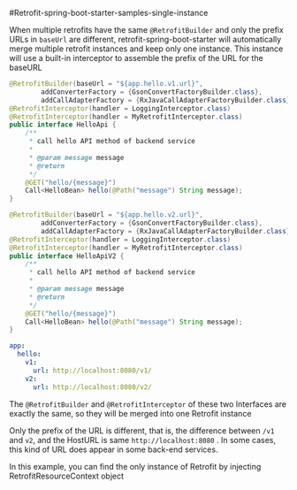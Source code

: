 #Retrofit-spring-boot-starter-samples-single-instance

When multiple retrofits have the same `@RetrofitBuilder` and only the prefix URLs in `baseUrl` are different, retrofit-spring-boot-starter will automatically merge multiple retrofit instances and keep only one instance. This instance will use a built-in interceptor to assemble the prefix of the URL for the baseURL

```java
@RetrofitBuilder(baseUrl = "${app.hello.v1.url}",
        addConverterFactory = {GsonConvertFactoryBuilder.class},
        addCallAdapterFactory = {RxJavaCallAdapterFactoryBuilder.class})
@RetrofitInterceptor(handler = LoggingInterceptor.class)
@RetrofitInterceptor(handler = MyRetrofitInterceptor.class)
public interface HelloApi {
    /**
     * call hello API method of backend service
     *
     * @param message message
     * @return
     */
    @GET("hello/{message}")
    Call<HelloBean> hello(@Path("message") String message);
}
```

```java
@RetrofitBuilder(baseUrl = "${app.hello.v2.url}",
        addConverterFactory = {GsonConvertFactoryBuilder.class},
        addCallAdapterFactory = {RxJavaCallAdapterFactoryBuilder.class})
@RetrofitInterceptor(handler = LoggingInterceptor.class)
@RetrofitInterceptor(handler = MyRetrofitInterceptor.class)
public interface HelloApiV2 {
    /**
     * call hello API method of backend service
     *
     * @param message message
     * @return
     */
    @GET("hello/{message}")
    Call<HelloBean> hello(@Path("message") String message);
}
```

```yaml
app:
  hello:
    v1:
      url: http://localhost:8080/v1/
    v2:
      url: http://localhost:8080/v2/
```

The `@RetrofitBuilder` and `@RetrofitInterceptor` of these two Interfaces are exactly the same, so they will be merged into one Retrofit instance

Only the prefix of the URL is different, that is, the difference between `/v1` and `v2`, and the HostURL is same `http://localhost:8080` . In some cases, this kind of URL does appear in some back-end services.

In this example, you can find the only instance of Retrofit by injecting RetrofitResourceContext object


